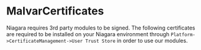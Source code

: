 # MalvarCertificates

Niagara requires 3rd party modules to be signed. The following certificates are required to be installed on your Niagara environment through ```Platform->CertificateManagement->User Trust Store``` in order to use our modules.


